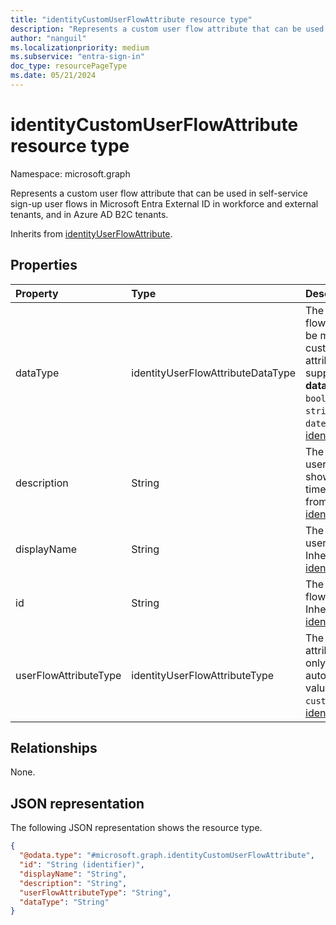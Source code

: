 ```yaml
---
title: "identityCustomUserFlowAttribute resource type"
description: "Represents a custom user flow attribute that can be used in self-service sign-up user flows in Microsoft Entra External ID in workforce and external tenants, and in Azure AD B2C tenants."
author: "nanguil"
ms.localizationpriority: medium
ms.subservice: "entra-sign-in"
doc_type: resourcePageType
ms.date: 05/21/2024
---
```


# identityCustomUserFlowAttribute resource type

Namespace: microsoft.graph

Represents a custom user flow attribute that can be used in self-service sign-up user flows in Microsoft Entra External ID in workforce and external tenants, and in Azure AD B2C tenants.

Inherits from [identityUserFlowAttribute](../resources/identityuserflowattribute.md).

## Properties

|Property|Type|Description|
|:---|:---|:---|
|dataType|identityUserFlowAttributeDataType|The data type of the user flow attribute, and can't be modified after the custom user flow attribute is created. The supported values for **dataType** are: `string` , `boolean` , `int64` , `stringCollection` , `dateTime`. Inherited from [identityUserFlowAttribute](../resources/identityuserflowattribute.md).|
|description|String|The description of the user flow attribute that's shown to the user at the time of sign up. Inherited from [identityUserFlowAttribute](../resources/identityuserflowattribute.md)|
|displayName|String|The display name of the user flow attribute. Inherited from [identityUserFlowAttribute](../resources/identityuserflowattribute.md)|
|id|String|The identifier of the user flow attribute. Read-only. Inherited from [identityUserFlowAttribute](../resources/identityuserflowattribute.md)|
|userFlowAttributeType|identityUserFlowAttributeType|The type of the user flow attribute and is a read-only attribute that is automatically set. The value for this attribute is `custom`. Inherited from [identityUserFlowAttribute](../resources/identityuserflowattribute.md).|


## Relationships

None.

## JSON representation

The following JSON representation shows the resource type.
<!-- {
  "blockType": "resource",
  "keyProperty": "id",
  "@odata.type": "microsoft.graph.identityCustomUserFlowAttribute",
  "baseType": "microsoft.graph.identityUserFlowAttribute",
  "openType": false
}
-->

``` json
{
  "@odata.type": "#microsoft.graph.identityCustomUserFlowAttribute",
  "id": "String (identifier)",
  "displayName": "String",
  "description": "String",
  "userFlowAttributeType": "String",
  "dataType": "String"
}
```
